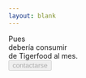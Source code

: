 ```yaml
---
layout: blank
---
```


<turbo-frame id="pet-qa">
  <div class="flex-col md:flex-row w-full text-lg text-2xl text-crema-100 text-center
  justify-center py-4 md:py-16 px-8"
    data-controller="results">
    <div>
    Pues
      <span class="font-bold mx-2" data-results-target="nameOutput"></span>
    </div>
      debería consumir 
     <span class="font-bold ml-2 w-24" data-results-target="weightOutput"></span>
     <div>
        de Tigerfood al mes.  
     </div>
    </div>
      <button class="my-4 mx-auto block w-3/5 md:w-1/5 px-4 my-4 py-2 text-xl font-bold text-center rounded shadow bg-gradient-to-tl from-crema-150 to-crema-50 hover:from-crema-100 to-bg-white border-transparent hover:border-yellow-50 border-2 cursor-not-allowed"
    disabled   >contactarse</button>
</turbo-frame>
